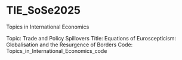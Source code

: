 # TIE_SoSe2025
Topics in International Economics

Topic: Trade and Policy Spillovers
Title: Equations of Euroscepticism: Globalisation and the Resurgence of Borders
Code: Topics_in_International_Economics_code
